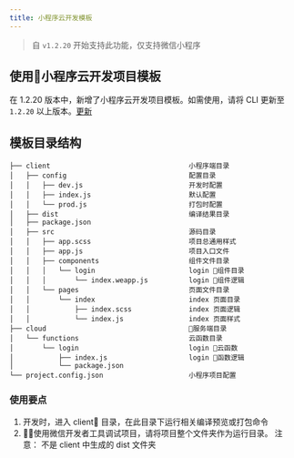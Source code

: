 ```yaml
---
title: 小程序云开发模板
---
```


> 自 `v1.2.20` 开始支持此功能，仅支持微信小程序

## 使用小程序云开发项目模板

在 1.2.20 版本中，新增了小程序云开发项目模板。如需使用，请将 CLI 更新至 `1.2.20` 以上版本。[更新](./GETTING-STARTED.md#更新)

## 模板目录结构

```
├── client                                  小程序端目录
│   ├── config                              配置目录
│   │   ├── dev.js                          开发时配置
│   │   ├── index.js                        默认配置
│   │   └── prod.js                         打包时配置
│   ├── dist                                编译结果目录
│   ├── package.json
│   ├── src                                 源码目录
│   │   ├── app.scss                        项目总通用样式
│   │   ├── app.js                          项目入口文件
│   │   ├── components                      组件文件目录
│   │   │   └── login                       login 组件目录
│   │   │       └── index.weapp.js          login 组件逻辑
│   │   └── pages                           页面文件目录
│   │       └── index                       index 页面目录
│   │           ├── index.scss              index 页面逻辑
│   │           └── index.js                index 页面样式
├── cloud                                   服务端目录
│   └── functions                           云函数目录
│       └── login                           login 云函数
│           ├── index.js                    login 函数逻辑
│           └── package.json
└── project.config.json                     小程序项目配置
```

### 使用要点

1. 开发时，进入 client 目录，在此目录下运行相关编译预览或打包命令
2. 使用微信开发者工具调试项目，请将项目整个文件夹作为运行目录。 注意： 不是 client 中生成的 dist 文件夹

